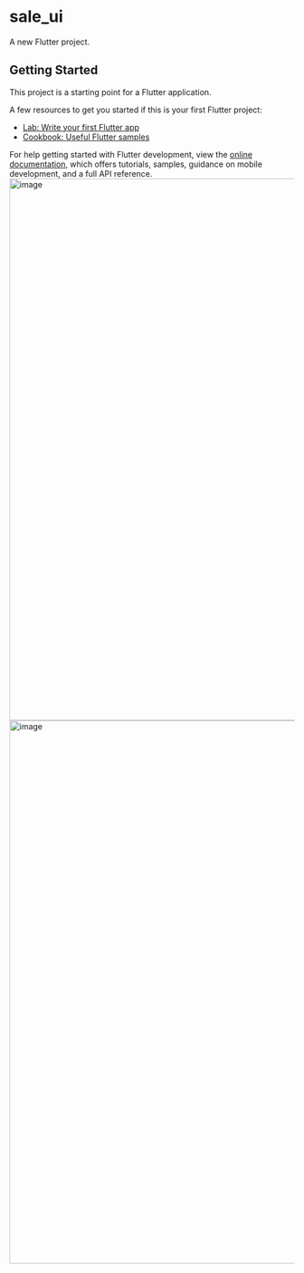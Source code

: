 # sale_ui

A new Flutter project.

## Getting Started

This project is a starting point for a Flutter application.

A few resources to get you started if this is your first Flutter project:

- [Lab: Write your first Flutter app](https://docs.flutter.dev/get-started/codelab)
- [Cookbook: Useful Flutter samples](https://docs.flutter.dev/cookbook)

For help getting started with Flutter development, view the
[online documentation](https://docs.flutter.dev/), which offers tutorials,
samples, guidance on mobile development, and a full API reference.
<img width="957" alt="image" src="https://github.com/MaRyamFatima1120/Sale_UI_Flutter/assets/163281910/d59bbfe6-c9cb-4624-a55c-171b89d69ef3">
<img width="959" alt="image" src="https://github.com/MaRyamFatima1120/Sale_UI_Flutter/assets/163281910/60b552e9-c220-47cf-bd23-7288dbaa30bd">


